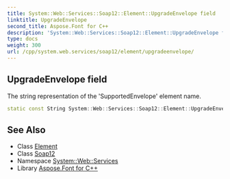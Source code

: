 ```yaml
---
title: System::Web::Services::Soap12::Element::UpgradeEnvelope field
linktitle: UpgradeEnvelope
second_title: Aspose.Font for C++
description: 'System::Web::Services::Soap12::Element::UpgradeEnvelope field. The string representation of the ''SupportedEnvelope'' element name in C++.'
type: docs
weight: 300
url: /cpp/system.web.services/soap12/element/upgradeenvelope/
---
```

## UpgradeEnvelope field


The string representation of the 'SupportedEnvelope' element name.

```cpp
static const String System::Web::Services::Soap12::Element::UpgradeEnvelope
```

## See Also

* Class [Element](../)
* Class [Soap12](../../)
* Namespace [System::Web::Services](../../../)
* Library [Aspose.Font for C++](../../../../)
